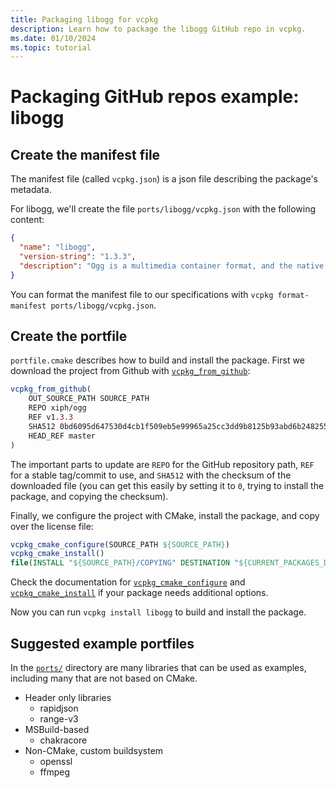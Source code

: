```yaml
---
title: Packaging libogg for vcpkg
description: Learn how to package the libogg GitHub repo in vcpkg.
ms.date: 01/10/2024
ms.topic: tutorial
---
```

# Packaging GitHub repos example: libogg

## Create the manifest file

The manifest file (called `vcpkg.json`) is a json file describing the package's metadata.

For libogg, we'll create the file `ports/libogg/vcpkg.json` with the following content:

```json
{
  "name": "libogg",
  "version-string": "1.3.3",
  "description": "Ogg is a multimedia container format, and the native file and stream format for the Xiph.org multimedia codecs."
}
```

You can format the manifest file to our specifications with `vcpkg format-manifest ports/libogg/vcpkg.json`.

## Create the portfile

`portfile.cmake` describes how to build and install the package. First we download the project from Github with [`vcpkg_from_github`](../maintainers/functions/vcpkg_from_github.md):

```cmake
vcpkg_from_github(
    OUT_SOURCE_PATH SOURCE_PATH
    REPO xiph/ogg
    REF v1.3.3
    SHA512 0bd6095d647530d4cb1f509eb5e99965a25cc3dd9b8125b93abd6b248255c890cf20710154bdec40568478eb5c4cde724abfb2eff1f3a04e63acef0fbbc9799b
    HEAD_REF master
)
```

The important parts to update are `REPO` for the GitHub repository path, `REF` for a stable tag/commit to use, and `SHA512` with the checksum of the downloaded file (you can get this easily by setting it to `0`, trying to install the package, and copying the checksum).

Finally, we configure the project with CMake, install the package, and copy over the license file:

```cmake
vcpkg_cmake_configure(SOURCE_PATH ${SOURCE_PATH})
vcpkg_cmake_install()
file(INSTALL "${SOURCE_PATH}/COPYING" DESTINATION "${CURRENT_PACKAGES_DIR}/share/libogg" RENAME copyright)
```

Check the documentation for [`vcpkg_cmake_configure`](../maintainers/functions/vcpkg_cmake_configure.md) and [`vcpkg_cmake_install`](../maintainers/functions/vcpkg_cmake_install.md) if your package needs additional options.

Now you can run `vcpkg install libogg` to build and install the package.

## Suggested example portfiles

In the [`ports/`](https://github.com/Microsoft/vcpkg/tree/master/ports) directory are many libraries that can be used as examples, including many that are not based on CMake.

- Header only libraries
  - rapidjson
  - range-v3
- MSBuild-based
  - chakracore
- Non-CMake, custom buildsystem
  - openssl
  - ffmpeg
